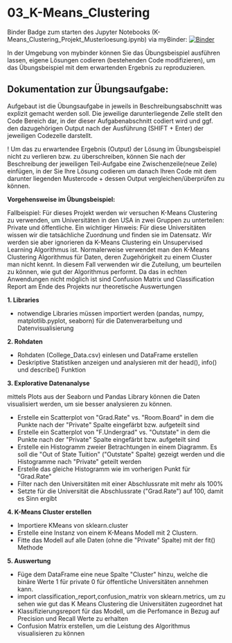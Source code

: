 # 03_K-Means_Clustering

 Binder Badge zum starten des Jupyter Notebooks (K-Means_Clustering_Projekt_Musterloesung.ipynb) via myBinder: [![Binder](https://mybinder.org/badge_logo.svg)](https://mybinder.org/v2/gh/tristii/03_K-Means_Clustering/main?labpath=K_Means_Clustering_Projekt_Musterloesung.ipynb) 

In der Umgebung von mybinder können Sie das Übungsbeispiel ausführen lassen, eigene Lösungen codieren (bestehenden Code modifizieren), um das Übungsbeispiel mit dem erwartenden Ergebnis zu reproduzieren.

## Dokumentation zur Übungsaufgabe: 
Aufgebaut ist die Übungsaufgabe in jeweils in Beschreibungsabschnitt was explizit gemacht werden soll. Die jeweilige darunterliegende Zelle stellt den Code Bereich dar, in der dieser Aufgabenabschnitt codiert wird und ggf. den dazugehörigen Output nach der Ausführung (SHIFT + Enter) der jeweiligen Codezelle darstellt.

! Um das zu erwartendee Ergebnis (Output) der Lösung im Übungsbeispiel nicht zu verlieren bzw. zu überschreiben, können Sie nach der Beschreibung der jeweiligen Teil-Aufgabe eine Zwischenzeile(neue Zeile) einfügen, in der Sie Ihre Lösung codieren um danach Ihren Code mit dem darunter liegenden Mustercode + dessen Output vergleichen/überprüfen zu können. 

**Vorgehensweise im Übungsbeispiel:**

Fallbeispiel: Für dieses Projekt werden wir versuchen K-Means Clustering zu verwenden, um Universitäten in den USA in zwei Gruppen zu unterteilen: Private und öffentliche.
Ein wichtiger Hinweis: Für diese Universitäten wissen wir die tatsächliche Zuordnung und finden sie im Datensatz. Wir werden sie aber ignorieren da K-Means Clustering ein Unsupervised Learning Algorithmus ist.
Normalerweise verwendet man den K-Means Clustering Algorithmus für Daten, deren Zugehörigkeit zu einem Cluster man nicht kennt. In diesem Fall verwenden wir die Zuteilung, um beurteilen zu können, wie gut der Algorithmus performt. Da das in echten Anwendungen nicht möglich ist sind Confusion Matrix und Classification Report am Ende des Projekts nur theoretische Auswertungen

**1. Libraries**
* notwendige Libraries müssen importiert werden (pandas, numpy, matplotlib.pyplot, seaborn) für die Datenverarbeitung und Datenvisualisierung

**2. Rohdaten**
* Rohdaten (College_Data.csv) einlesen und DataFrame erstellen
* Deskriptive Statistiken anzeigen und analysieren mit der head(), info() und describe() Funktion

**3. Explorative Datenanalyse**

mittels Plots aus der Seaborn und Pandas Library können die Daten visualisiert werden, um sie besser analysieren zu können. 
* Erstelle ein Scatterplot von "Grad.Rate" vs. "Room.Board" in dem die Punkte nach der "Private" Spalte eingefärbt bzw. aufgeteilt sind
* Erstelle ein Scatterplot von "F.Undergrad" vs. "Outstate" in dem die Punkte nach der "Private" Spalte eingefärbt bzw. aufgeteilt sind
* Erstelle ein Histogramm zweier Betrachtungen in einem Diagramm. Es soll die "Out of State Tuition" ("Outstate" Spalte) gezeigt werden und die Histogramme nach "Private" geteilt werden
* Erstelle das gleiche Histogramm wie im vorherigen Punkt für "Grad.Rate"
* Filter nach den Universitäten mit einer Abschlussrate mit mehr als 100%
* Setzte für die Universität die Abschlussrate ("Grad.Rate") auf 100, damit es Sinn ergibt


**4. K-Means Cluster erstellen**
* Importiere KMeans von sklearn.cluster
* Erstelle eine Instanz von einem K-Means Modell mit 2 Clustern.
* Fitte das Modell auf alle Daten (ohne die "Private" Spalte) mit der fit() Methode 


**5. Auswertung**
* Füge dem DataFrame eine neue Spalte "Cluster" hinzu, welche die binäre Werte 1 für private 0 für öffentliche Universitäten annehmen kann. 
* import classification_report,confusion_matrix von sklearn.metrics, um zu sehen wie gut das K Means Clustering die Universitäten zugeordnet hat
* Klassifizierungsreport für das Modell, um die Perfomance in Bezug auf Precision und Recall Werte zu erhalten 
* Confusion Matrix erstellen, um die Leistung des Algorithmus visualisieren zu können



